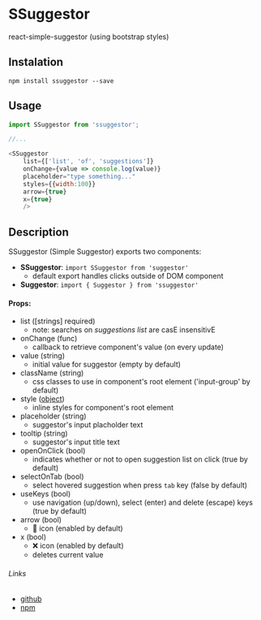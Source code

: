 # SSuggestor

react-simple-suggestor (using bootstrap styles)

## Instalation
`npm install ssuggestor --save`

## Usage 

```javascript
import SSuggestor from 'ssuggestor';

//...

<SSuggestor 
	list={['list', 'of', 'suggestions']}
	onChange={value => console.log(value)}
	placeholder="type something..."
	styles={{width:100}}
	arrow={true}
	x={true}
	/>
```

## Description

SSuggestor (Simple Suggestor) exports two components:
* __SSuggestor__: `import SSuggestor from 'suggestor'`
	* default export handles clicks outside of DOM component
* __Suggestor__: `import { Suggestor } from 'ssuggestor'`

#### Props: 
- list ([strings] required)
  * note: searches on _suggestions list_ are casE insensitivE
- onChange (func)
  * callback to retrieve component's value (on every update)
- value (string)
  * initial value for suggestor (empty by default)
- className (string)
  * css classes to use in component's root element ('input-group' by default)
- style ([object](https://facebook.github.io/react/docs/dom-elements.html#style "react docs: style object"))
  * inline styles for component's root element
- placeholder (string)
  * suggestor's input placholder text
- tooltip (string)
  * suggestor's input title text
- openOnClick (bool)
  * indicates whether or not to open suggestion list on click (true by default)
- selectOnTab (bool)
  * select hovered suggestion when press `tab` key (false by default)
- useKeys (bool)
  * use navigation (up/down), select (enter) and delete (escape) keys (true by default)
- arrow (bool)
  * :small_red_triangle_down: icon (enabled by default)
- x (bool)
  * :x: icon (enabled by default)
  * deletes current value

###### Links
* [github](https://github.com/carloluis/ssuggestor "suggestpr@github")
* [npm](https://www.npmjs.com/package/ssuggestor "ssuggestor@npm")
